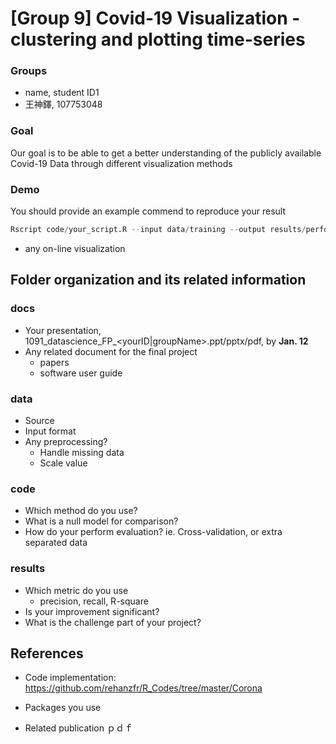 # [Group 9] Covid-19 Visualization - clustering and plotting time-series

### Groups
* name, student ID1
* 王神鐸, 107753048

### Goal
Our goal is to be able to get a better understanding of the publicly available Covid-19 Data through different visualization methods
### Demo 
You should provide an example commend to reproduce your result
```R
Rscript code/your_script.R --input data/training --output results/performance.tsv
```
* any on-line visualization

## Folder organization and its related information

### docs
* Your presentation, 1091_datascience_FP_<yourID|groupName>.ppt/pptx/pdf, by **Jan. 12**
* Any related document for the final project
  * papers
  * software user guide

### data

* Source
* Input format
* Any preprocessing?
  * Handle missing data
  * Scale value

### code

* Which method do you use?
* What is a null model for comparison?
* How do your perform evaluation? ie. Cross-validation, or extra separated data

### results

* Which metric do you use 
  * precision, recall, R-square
* Is your improvement significant?
* What is the challenge part of your project?

## References
* Code implementation:
      https://github.com/rehanzfr/R_Codes/tree/master/Corona
* Packages you use
     
* Related publication
   ｐｄｆ


